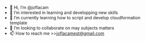 - 👋 Hi, I’m @joflacam
- 👀 I’m interested in learning and developping new skills 
- 🌱 I’m currently learning how to script and develop cloudformation template 
- 💞️ I’m looking to collaborate on may subjects matters 
- 📫 How to reach me >>joflacamest@gmail.com

<!---
joflacam/joflacam is a ✨ special ✨ repository because its `README.md` (this file) appears on your GitHub profile.
You can click the Preview link to take a look at your changes.
--->
